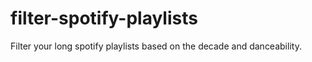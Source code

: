 # filter-spotify-playlists
Filter your long spotify playlists based on the decade and danceability. 
